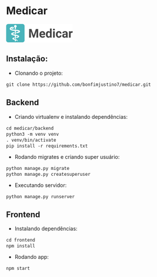 # Medicar

![N|Solid](assets/img/Logo.png)
## Instalação:
- Clonando o projeto:
```commandline
git clone https://github.com/bonfimjustino7/medicar.git
```
## Backend
- Criando virtualenv e instalando dependências: 
```commandline
cd medicar/backend
python3 -m venv venv
. venv/bin/activate
pip install -r requirements.txt
```
- Rodando migrates e criando super usuário:
```commandline
python manage.py migrate
python manage.py createsuperuser
```
- Executando servidor:
```commandline
python manage.py runserver
```
## Frontend
- Instalando dependências:
```commandline
cd frontend
npm install
```
- Rodando app:
```commandline
npm start
```